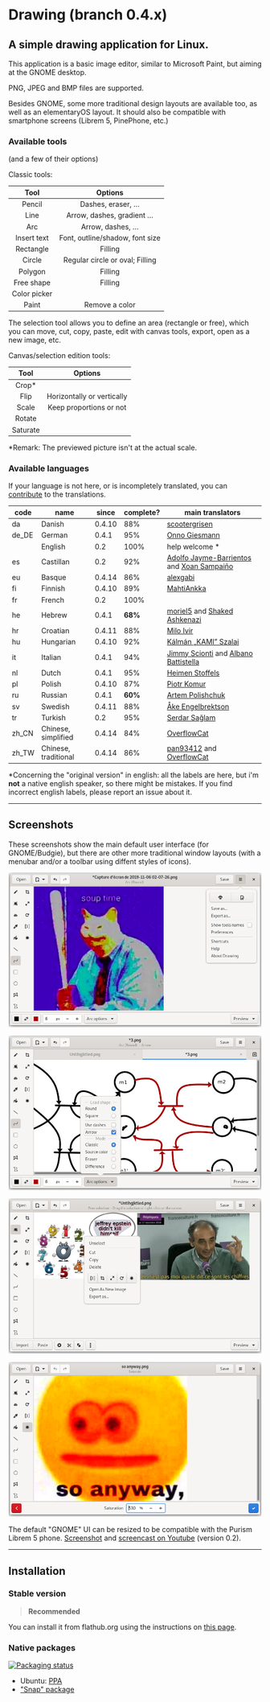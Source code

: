 # Drawing (branch 0.4.x)

## A simple drawing application for Linux.

This application is a basic image editor, similar to Microsoft Paint, but aiming
at the GNOME desktop.

PNG, JPEG and BMP files are supported.

Besides GNOME, some more traditional design layouts are available too, as well
as an elementaryOS layout. It should also be compatible with smartphone screens
(Librem 5, PinePhone, etc.)

### Available tools

(and a few of their options)

Classic tools:

| Tool      | Options        |
|:---------:|:--------------:|
|Pencil     |Dashes, eraser, …|
|Line       |Arrow, dashes, gradient …
|Arc        |Arrow, dashes, …|
|Insert text|Font, outline/shadow, font size|
|Rectangle  |Filling         |
|Circle     |Regular circle or oval; Filling
|Polygon    |Filling         |
|Free shape |Filling         |
|Color picker|               |
|Paint      |Remove a color  |

The selection tool allows you to define an area (rectangle or free), which you
can move, cut, copy, paste, edit with canvas tools, export, open as a new image,
etc.

Canvas/selection edition tools:

| Tool      | Options   |
|:---------:|:---------:|
|Crop*      |           |
|Flip       |Horizontally or vertically
|Scale      |Keep proportions or not
|Rotate     |           |
|Saturate   |           |

\*Remark: The previewed picture isn't at the actual scale.

### Available languages

If your language is not here, or is incompletely translated, you can
[contribute](./CONTRIBUTING.md#translating) to the translations.

| code | name         | since | complete?  | main translators                  |
|------|--------------|-------|------------|-----------------------------------|
| da   | Danish       | 0.4.10 | 88%       | [scootergrisen](https://github.com/scootergrisen)
| de_DE | German      | 0.4.1 | 95%        | [Onno Giesmann](https://github.com/Etamuk)
|      | English      | 0.2   | 100%       | help welcome *                    |
| es   | Castillan    | 0.2   | 92%        | [Adolfo Jayme-Barrientos](https://github.com/fitojb) and [Xoan Sampaiño](https://github.com/xoan)
| eu   | Basque       | 0.4.14 | 86%       | [alexgabi](https://github.com/alexgabi)
| fi   | Finnish      | 0.4.10 | 89%       | [MahtiAnkka](https://github.com/mahtiankka)
| fr   | French       | 0.2   | 100%       |                                   |
| he   | Hebrew       | 0.4.1 | **68%**    | [moriel5](https://github.com/moriel5) and [Shaked Ashkenazi](https://github.com/shaqash)
| hr   | Croatian     | 0.4.11 | 88%       | [Milo Ivir](https://github.com/milotype)
| hu   | Hungarian    | 0.4.10 | 92%       | [Kálmán „KAMI” Szalai](https://github.com/kami911)
| it   | Italian      | 0.4.1 | 94%        | [Jimmy Scionti](https://github.com/amivaleo) and [Albano Battistella ](https://github.com/albanobattistella)
| nl   | Dutch        | 0.4.1 | 95%        | [Heimen Stoffels](https://github.com/Vistaus)
| pl   | Polish       | 0.4.10 | 87%       | [Piotr Komur](https://github.com/pkomur)
| ru   | Russian      | 0.4.1 | **60%**    | [Artem Polishchuk](https://github.com/tim77)
| sv   | Swedish      | 0.4.11 | 88%       | [Åke Engelbrektson](https://github.com/eson57)
| tr   | Turkish      | 0.2   | 95%        | [Serdar Sağlam](https://github.com/TeknoMobil)
| zh_CN | Chinese, simplified | 0.4.14 | 84% | [OverflowCat](https://github.com/OverflowCat)
| zh_TW | Chinese, traditional | 0.4.14 | 86% | [pan93412](https://github.com/pan93412) and [OverflowCat](https://github.com/OverflowCat)

\*Concerning the "original version" in english: all the labels are here, but
i'm **not** a native english speaker, so there might be mistakes. If you find
incorrect english labels, please report an issue about it.

----

## Screenshots

These screenshots show the main default user interface (for GNOME/Budgie), but
there are other more traditional window layouts (with a menubar and/or a toolbar
using diffent styles of icons).

![The primary menu opened](./help/C/figures/screenshot_menu.png)

![The options of the "arc" tool](./help/C/figures/screenshot_arc.png)

![Here part of the image is selected, and the selection menu is opened](./help/C/figures/screenshot_selection.png)

![An example of a tool modifying the whole canvas](./help/C/figures/screenshot_saturate.png)

The default "GNOME" UI can be resized to be compatible with the Purism Librem 5
phone. [Screenshot](./docs/screenshots/librem_options.png) and
[screencast on Youtube](https://www.youtube.com/watch?v=xwfDnPd5NDU) (version 0.2).

----

## Installation

### Stable version

>**Recommended**

You can install it from flathub.org using the instructions on [this page](https://flathub.org/apps/details/com.github.maoschanz.drawing).

### Native packages

[![Packaging status](https://repology.org/badge/vertical-allrepos/drawing.svg)](https://repology.org/project/drawing/versions)

- Ubuntu: [PPA](https://launchpad.net/~cartes/+archive/ubuntu/drawing/)
- ["Snap" package](https://snapcraft.io/drawing)

